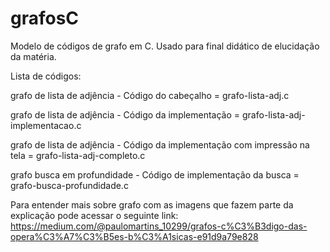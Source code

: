 # grafosC
Modelo de códigos de grafo em C. Usado para final didático de elucidação da matéria.    

Lista de códigos:

grafo de lista de adjência - Código do cabeçalho = grafo-lista-adj.c 

grafo de lista de adjência - Código da implementação = grafo-lista-adj-implementacao.c

grafo de lista de adjência - Código da implementação com impressão na tela  = grafo-lista-adj-completo.c

grafo busca em profundidade - Código de implementação da busca = grafo-busca-profundidade.c

Para entender mais sobre grafo com as imagens que fazem parte da explicação pode acessar o seguinte link:
https://medium.com/@paulomartins_10299/grafos-c%C3%B3digo-das-opera%C3%A7%C3%B5es-b%C3%A1sicas-e91d9a79e828

